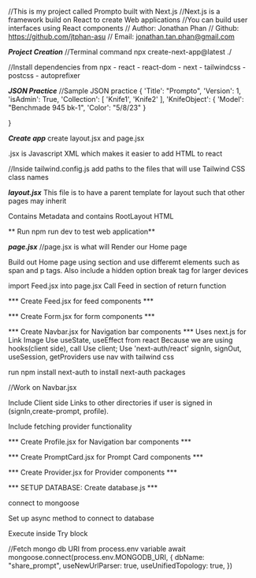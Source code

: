 //This is my project called Prompto built with Next.js
//Next.js is a framework build on React to create Web applications
//You can build user interfaces using React components
// Author: Jonathan Phan
// Github: https://github.com/jtphan-asu
// Email: jonathan.tan.phan@gmail.com


***Project Creation***
//Terminal command
npx create-next-app@latest ./

//Install dependencies from npx
	- react
	- react-dom
	- next
	- tailwindcss
	- postcss
	- autoprefixer

***JSON Practice***
//Sample JSON practice
{
	'Title': "Prompto",
	'Version': 1,
	'isAdmin': True,
	'Collection': [
		'Knife1',
		'Knife2'
	],
	'KnifeObject': {
		'Model': "Benchmade 945 bk-1",
		'Color': "5/8/23"
	}

}

***Create app***
create layout.jsx and page.jsx

.jsx is Javascript XML which makes it easier to add HTML to react

//Inside tailwind.config.js add paths to the files that will use Tailwind CSS class names

***layout.jsx***
This file is to have a parent template for layout such that other pages may inherit

Contains Metadata and contains RootLayout HTML

** Run npm run dev to test web application**

***page.jsx***
//page.jsx is what will Render our Home page

Build out Home page using section and use differemt elements such as span and p tags.  Also include a hidden option break tag for larger devices

import Feed.jsx into page.jsx
Call Feed in section of return function

*** Create Feed.jsx for feed components ***

*** Create Form.jsx for form components ***

*** Create Navbar.jsx for Navigation bar components ***
Uses next.js for
	Link
	Image
Use useState, useEffect from react
	Because we are using hooks(client side), call Use client;
Use 'next-auth/react'
	signIn, signOut, useSession, getProviders
use nav with tailwind css

run npm install next-auth to install next-auth packages

//Work on Navbar.jsx 

Include Client side Links to other directories if user is signed in (signIn,create-prompt, profile).

Include fetching provider functionality

*** Create Profile.jsx for Navigation bar components ***

*** Create PromptCard.jsx for Prompt Card components ***

*** Create Provider.jsx for Provider components ***


*** SETUP DATABASE: Create database.js ***

connect to mongoose

Set up async method to connect to database

Execute inside Try block

//Fetch mongo db URI from process.env variable
await mongoose.connect(process.env.MONGODB_URI, {
            dbName: "share_prompt",
            useNewUrlParser: true,
            useUnifiedTopology: true,
        })